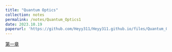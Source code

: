 ```yaml
---
title: "Quantum Optics"
collection: notes
permalink: /notes/Quantum_Optics1
date: 2023.10.19
paperurl: 'https://github.com/Heyy311/Heyy311.github.io/files/Quantum_Optics.pdf'
---
```


[第一章](https://github.com/Heyy311/Heyy311.github.io/files/Quantum_Optics.pdf)
